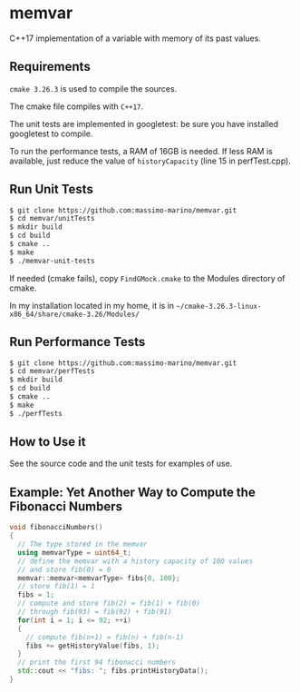 # memvar

C++17 implementation of a variable with memory of its past values.

## Requirements

`cmake 3.26.3` is used to compile the sources.

The cmake file compiles with `C++17`.

The unit tests are implemented in googletest: be sure you have installed googletest to compile.

To run the performance tests, a RAM of 16GB is needed. If less RAM is available, just reduce the value of `historyCapacity` (line 15 in perfTest.cpp).

## Run Unit Tests

```bash
$ git clone https://github.com:massimo-marino/memvar.git
$ cd memvar/unitTests
$ mkdir build
$ cd build
$ cmake ..
$ make
$ ./memvar-unit-tests
```
If needed (cmake fails), copy `FindGMock.cmake` to the Modules directory of cmake.

In my installation located in my home, it is in `~/cmake-3.26.3-linux-x86_64/share/cmake-3.26/Modules/`

## Run Performance Tests

```bash
$ git clone https://github.com:massimo-marino/memvar.git
$ cd memvar/perfTests
$ mkdir build
$ cd build
$ cmake ..
$ make
$ ./perfTests
```

## How to Use it

See the source code and the unit tests for examples of use.

## Example: Yet Another Way to Compute the Fibonacci Numbers
```C++
void fibonacciNumbers()
{
  // The type stored in the memvar
  using memvarType = uint64_t;
  // define the memvar with a history capacity of 100 values
  // and store fib(0) = 0
  memvar::memvar<memvarType> fibs{0, 100};
  // store fib(1) = 1
  fibs = 1;
  // compute and store fib(2) = fib(1) + fib(0)
  // through fib(93) = fib(92) + fib(91)
  for(int i = 1; i <= 92; ++i)
  {
    // compute fib(n+1) = fib(n) + fib(n-1)
    fibs += getHistoryValue(fibs, 1);
  }
  // print the first 94 fibonacci numbers
  std::cout << "fibs: "; fibs.printHistoryData();
}
```
